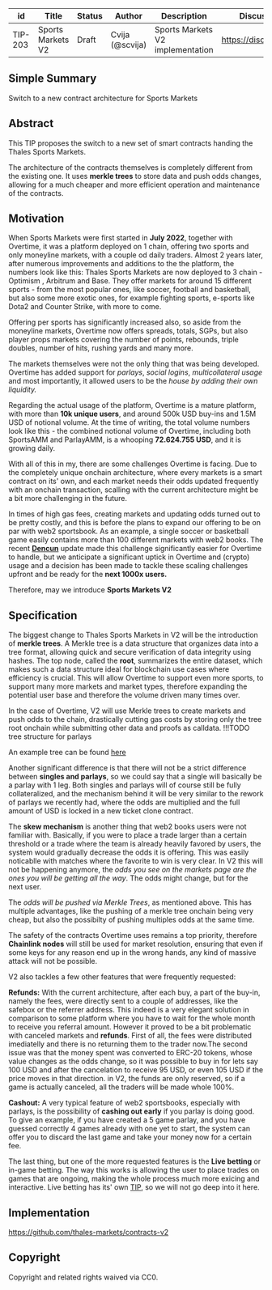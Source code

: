 | id | Title | Status | Author | Description | Discussions to | Created |
| ----------- | ----------- | ----------- | ----------- | ----------- | ----------- | ----------- |
| TIP-203 | Sports Markets V2 | Draft | Cvija (@scvija) | Sports Markets V2 implementation | https://discord.gg/thales | 2024-05-17


## Simple Summary

Switch to a new contract architecture for Sports Markets

## Abstract

This TIP proposes the switch to a new set of smart contracts handing the Thales Sports Markets.
  
The architecture of the contracts themselves is completely different from the existing one. It uses **merkle trees** to store data and push odds changes, allowing for a much cheaper and more efficient operation and maintenance of the contracts. 

## Motivation
 
When Sports Markets were first started in **July 2022**, together with Overtime, it was a platform deployed on 1 chain, offering two sports and only moneyline markets, with a couple od daily traders. Almost 2 years later, after numerous improvements and additions to the the platform, the numbers look like this: Thales Sports Markets are now deployed to 3 chain - Optimism , Arbitrum and Base. They offer markets for around 15 different sports - from the most popular ones, like soccer, football and basketball, but also some more exotic ones, for example fighting sports, e-sports like Dota2 and Counter Strike, with more to come.

Offering per sports has significantly increased also, so aside from the moneyline markets, Overtime now offers spreads, totals, SGPs, but also player props markets covering the number of points, rebounds, triple doubles, number of hits, rushing yards and many more.

The markets themselves were not the only thing that was being developed. Overtime has added support for *parlays*, *social logins*, *multicollateral usage* and most importantly, it allowed users to be the *house by adding their own liquidity.*

Regarding the actual usage of the platform, Overtime is a mature platform, with more than **10k unique users**, and around 500k USD buy-ins and 1.5M USD of notional volume.
At the time of writing, the total volume numbers look like this - the combined notional volume of Overtime, including both SportsAMM and ParlayAMM, is a whooping **72.624.755 USD**, and it is growing daily.

With all of this in my, there are some challenges Overtime is facing. Due to the completely unique onchain architecture, where every markets is a smart contract on its' own, and each market needs their odds updated frequently with an onchain transaction, scalling with the current architecture might be a bit more challenging in the future.

In times of high gas fees, creating markets and updating odds turned out to be pretty costly, and this is before the plans to expand our offering to be on par with web2 sportsbook. As an example, a single soccer or basketball game easily contains more than 100 different markets with web2 books. The recent **[Dencun](https://a16zcrypto.com/posts/article/understanding-dencun-upgrade-protodanksharding-surge-merge/)** update made this challenge significantly easier for Overtime to handle, but we anticipate a significant uptick in Overtime and (crypto) usage and a decision has been made to tackle these scaling challenges upfront and be ready for the **next 1000x users.**

Therefore, may we introduce **Sports Markets V2**


## Specification 

The biggest change to Thales Sports Markets in V2 will be the introduction of **merkle trees**. A Merkle tree is a data structure that organizes data into a tree format, allowing quick and secure verification of data integrity using hashes. The top node, called the **root**, summarizes the entire dataset, which makes such a data structure ideal for blockchain use cases where efficiency is crucial. This will allow Overtime to support even more sports, to support many more markets and market types, therefore expanding the potential user base and therefore the volume driven many times over.


In the case of Overtime, V2 will use Merkle trees to create markets and push odds to the chain, drastically cutting gas costs by storing only the tree root onchain while submitting other data and proofs as calldata. 
!!!TODO tree structure for parlays

An example tree can be found [here](https://github.com/thales-markets/contracts-v2/blob/main/scripts/deployOvertime/updateMerkleTree/treeMarketsAndHashes.json)

Another significant difference is that there will not be a strict difference between **singles and parlays**, so we could say that a single will basically be a parlay with 1 leg. Both singles and parlays will of course still be fully collateralized, and the mechanism behind it will be very similar to the rework of parlays we recently had, where the odds are multiplied and the full amount of USD is locked in a new ticket clone contract.

The **skew mechanism** is another thing that web2 books users were not familiar with. Basically, if you were to place a trade larger than a certain threshold or a trade where the team is already heavily favored by users, the system would gradually decrease the odds it is offering. This was easily noticablle with matches where the favorite to win is very clear. In V2 this will not be happening anymore, the *odds you see on the markets page are the ones you will be getting all the way*. The odds might change, but for the next user.

The *odds will be pushed via Merkle Trees*, as mentioned above. This has multiple advantages, like the pushing of a merkle tree onchain being very cheap, but also the possibilty of pushing multiples odds at the same time. 

The safety of the contracts Overtime uses remains a top priority, therefore **Chainlink nodes** will still be used for market resolution, ensuring that even if some keys for any reason end up in the wrong hands, any kind of massive attack will not be possible.

V2 also tackles a few other features that were frequently requested:

**Refunds:**
With the current architecture, after each buy, a part of the buy-in, namely the fees, were directly sent to a couple of addresses, like the safebox or the referrer address. This indeed is a very elegant solution in comparison to some platform where you have to wait for the whole month to receive you referral amount. However it proved to be a bit problematic with canceled markets and **refunds**.
First of all, the fees were distributed imediatelly and there is no returning them to the trader now.The second issue was that the money spent was converted to ERC-20 tokens, whose value changes as the odds change, so it was possible to buy in for lets say 100 USD and after the cancelation to receive 95 USD, or even 105 USD if the price moves in that direction.
in V2, the funds are only reserved, so if a game is actually canceled, all the traders will be made whole 100%.

**Cashout:**
A very typical feature of web2 sportsbooks, especially with parlays, is the possibility of **cashing out early** if you parlay is doing good. To give an example, if you have created a 5 game parlay, and you have guessed correctly 4 games already with one yet to start, the system can offer you to discard the last game and take your money now for a certain fee.


The last thing, but one of the more requested features is the **Live betting** or in-game betting.
The way this works is allowing the user to place trades on games that are ongoing, making the whole process much more exicing and interactive. Live betting has its' own [TIP](https://github.com/thales-markets/thales-improvement-proposals/blob/main/TIPs/TIP-143.md), so we will not go deep into it here.




## Implementation

https://github.com/thales-markets/contracts-v2

## Copyright
 
Copyright and related rights waived via CC0.
